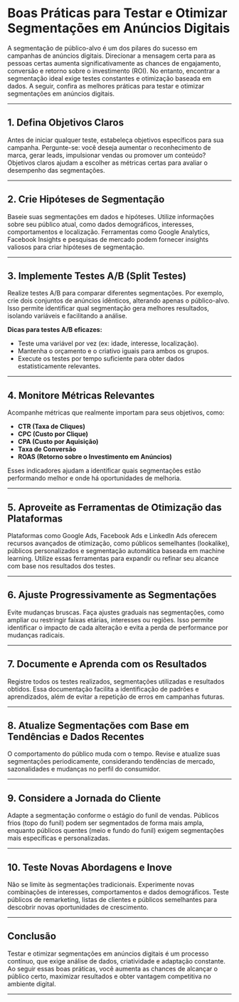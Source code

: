 
# Boas Práticas para Testar e Otimizar Segmentações em Anúncios Digitais

A segmentação de público-alvo é um dos pilares do sucesso em campanhas de anúncios digitais. Direcionar a mensagem certa para as pessoas certas aumenta significativamente as chances de engajamento, conversão e retorno sobre o investimento (ROI). No entanto, encontrar a segmentação ideal exige testes constantes e otimização baseada em dados. A seguir, confira as melhores práticas para testar e otimizar segmentações em anúncios digitais.

---

## 1. **Defina Objetivos Claros**

Antes de iniciar qualquer teste, estabeleça objetivos específicos para sua campanha. Pergunte-se: você deseja aumentar o reconhecimento de marca, gerar leads, impulsionar vendas ou promover um conteúdo? Objetivos claros ajudam a escolher as métricas certas para avaliar o desempenho das segmentações.

---

## 2. **Crie Hipóteses de Segmentação**

Baseie suas segmentações em dados e hipóteses. Utilize informações sobre seu público atual, como dados demográficos, interesses, comportamentos e localização. Ferramentas como Google Analytics, Facebook Insights e pesquisas de mercado podem fornecer insights valiosos para criar hipóteses de segmentação.

---

## 3. **Implemente Testes A/B (Split Testes)**

Realize testes A/B para comparar diferentes segmentações. Por exemplo, crie dois conjuntos de anúncios idênticos, alterando apenas o público-alvo. Isso permite identificar qual segmentação gera melhores resultados, isolando variáveis e facilitando a análise.

**Dicas para testes A/B eficazes:**
- Teste uma variável por vez (ex: idade, interesse, localização).
- Mantenha o orçamento e o criativo iguais para ambos os grupos.
- Execute os testes por tempo suficiente para obter dados estatisticamente relevantes.

---

## 4. **Monitore Métricas Relevantes**

Acompanhe métricas que realmente importam para seus objetivos, como:
- **CTR (Taxa de Cliques)**
- **CPC (Custo por Clique)**
- **CPA (Custo por Aquisição)**
- **Taxa de Conversão**
- **ROAS (Retorno sobre o Investimento em Anúncios)**

Esses indicadores ajudam a identificar quais segmentações estão performando melhor e onde há oportunidades de melhoria.

---

## 5. **Aproveite as Ferramentas de Otimização das Plataformas**

Plataformas como Google Ads, Facebook Ads e LinkedIn Ads oferecem recursos avançados de otimização, como públicos semelhantes (lookalike), públicos personalizados e segmentação automática baseada em machine learning. Utilize essas ferramentas para expandir ou refinar seu alcance com base nos resultados dos testes.

---

## 6. **Ajuste Progressivamente as Segmentações**

Evite mudanças bruscas. Faça ajustes graduais nas segmentações, como ampliar ou restringir faixas etárias, interesses ou regiões. Isso permite identificar o impacto de cada alteração e evita a perda de performance por mudanças radicais.

---

## 7. **Documente e Aprenda com os Resultados**

Registre todos os testes realizados, segmentações utilizadas e resultados obtidos. Essa documentação facilita a identificação de padrões e aprendizados, além de evitar a repetição de erros em campanhas futuras.

---

## 8. **Atualize Segmentações com Base em Tendências e Dados Recentes**

O comportamento do público muda com o tempo. Revise e atualize suas segmentações periodicamente, considerando tendências de mercado, sazonalidades e mudanças no perfil do consumidor.

---

## 9. **Considere a Jornada do Cliente**

Adapte a segmentação conforme o estágio do funil de vendas. Públicos frios (topo do funil) podem ser segmentados de forma mais ampla, enquanto públicos quentes (meio e fundo do funil) exigem segmentações mais específicas e personalizadas.

---

## 10. **Teste Novas Abordagens e Inove**

Não se limite às segmentações tradicionais. Experimente novas combinações de interesses, comportamentos e dados demográficos. Teste públicos de remarketing, listas de clientes e públicos semelhantes para descobrir novas oportunidades de crescimento.

---

## **Conclusão**

Testar e otimizar segmentações em anúncios digitais é um processo contínuo, que exige análise de dados, criatividade e adaptação constante. Ao seguir essas boas práticas, você aumenta as chances de alcançar o público certo, maximizar resultados e obter vantagem competitiva no ambiente digital.

---
```